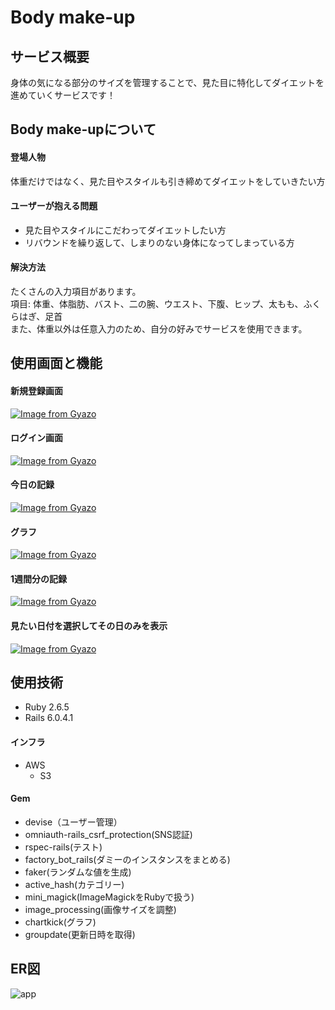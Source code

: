 # Body make-up

## サービス概要
身体の気になる部分のサイズを管理することで、見た目に特化してダイエットを進めていくサービスです！

## Body make-upについて

#### 登場人物
体重だけではなく、見た目やスタイルも引き締めてダイエットをしていきたい方

#### ユーザーが抱える問題
- 見た目やスタイルにこだわってダイエットしたい方
- リバウンドを繰り返して、しまりのない身体になってしまっている方

#### 解決方法
たくさんの入力項目があります。<br>
項目: 体重、体脂肪、バスト、二の腕、ウエスト、下腹、ヒップ、太もも、ふくらはぎ、足首<br>
また、体重以外は任意入力のため、自分の好みでサービスを使用できます。

## 使用画面と機能
#### 新規登録画面
[![Image from Gyazo](https://i.gyazo.com/65d685e1b39aadc28632cc02012ec969.gif)](https://gyazo.com/65d685e1b39aadc28632cc02012ec969)

#### ログイン画面
[![Image from Gyazo](https://i.gyazo.com/5c283eed4e338680fb4e98820f3ad016.gif)](https://gyazo.com/5c283eed4e338680fb4e98820f3ad016)

#### 今日の記録
[![Image from Gyazo](https://i.gyazo.com/275af20fefd47f4934c38b522ae442c7.gif)](https://gyazo.com/275af20fefd47f4934c38b522ae442c7)

#### グラフ
[![Image from Gyazo](https://i.gyazo.com/eba06cc8c1a1c5e44c32dd9c073e7fc5.gif)](https://gyazo.com/eba06cc8c1a1c5e44c32dd9c073e7fc5)

#### 1週間分の記録
[![Image from Gyazo](https://i.gyazo.com/84e3a432500e5c9b8063f558afa5331f.gif)](https://gyazo.com/84e3a432500e5c9b8063f558afa5331f)

#### 見たい日付を選択してその日のみを表示
[![Image from Gyazo](https://i.gyazo.com/4a44d7dc6c4d547e21a70b4ecebd43b7.gif)](https://gyazo.com/4a44d7dc6c4d547e21a70b4ecebd43b7)

## 使用技術
- Ruby 2.6.5
- Rails 6.0.4.1

#### インフラ
- AWS
  - S3

#### Gem
- devise（ユーザー管理）
- omniauth-rails_csrf_protection(SNS認証)
- rspec-rails(テスト)
- factory_bot_rails(ダミーのインスタンスをまとめる)
- faker(ランダムな値を生成)
- active_hash(カテゴリー)
- mini_magick(ImageMagickをRubyで扱う)
- image_processing(画像サイズを調整)
- chartkick(グラフ)
- groupdate(更新日時を取得)

## ER図
![app](https://user-images.githubusercontent.com/86353443/141245815-b03b86ce-0070-45bc-9e8b-3b4f903280f9.png)